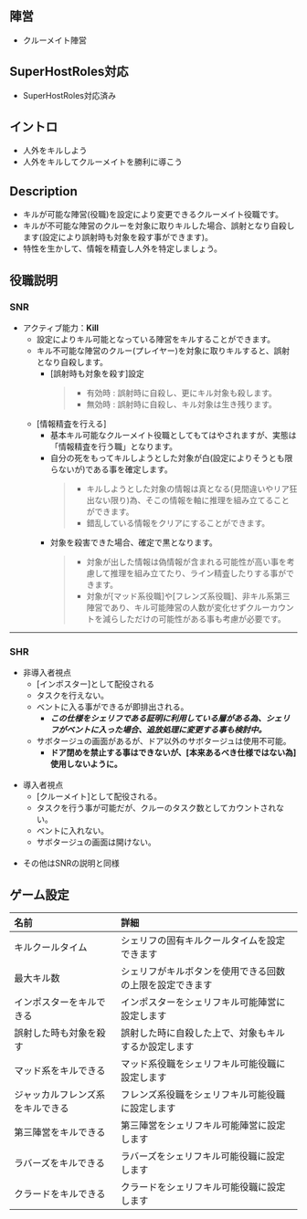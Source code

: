 ## 陣営
- クルーメイト陣営

## SuperHostRoles対応
- SuperHostRoles対応済み

## イントロ
- 人外をキルしよう
- 人外をキルしてクルーメイトを勝利に導こう

## Description
- キルが可能な陣営(役職)を設定により変更できるクルーメイト役職です。
- キルが不可能な陣営のクルーを対象に取りキルした場合、誤射となり自殺します(設定により誤射時も対象を殺す事ができます)。
- 特性を生かして、情報を精査し人外を特定しましょう。

## 役職説明
### SNR
- アクティブ能力：**Kill**
  - 設定によりキル可能となっている陣営をキルすることができます。
  - キル不可能な陣営のクルー(プレイヤー)を対象に取りキルすると、誤射となり自殺します。
    - [誤射時も対象を殺す]設定
      > - 有効時 : 誤射時に自殺し、更にキル対象も殺します。
      > - 無効時 : 誤射時に自殺し、キル対象は生き残ります。<br>
  - [情報精査を行える]
    - 基本キル可能なクルーメイト役職としてもてはやされますが、実態は「情報精査を行う職」となります。
    - 自分の死をもってキルしようとした対象が白(設定によりそうとも限らないが)である事を確定します。
      > - キルしようとした対象の情報は真となる(見間違いやリア狂出ない限り)為、そこの情報を軸に推理を組み立てることができます。
      > - 錯乱している情報をクリアにすることができます。
    - 対象を殺害できた場合、確定で黒となります。
      > - 対象が出した情報は偽情報が含まれる可能性が高い事を考慮して推理を組み立てたり、ライン精査したりする事ができます。
      > - 対象が[マッド系役職]や[フレンズ系役職]、非キル系第三陣営であり、キル可能陣営の人数が変化せずクルーカウントを減らしただけの可能性がある事も考慮が必要です。
<hr>

### SHR
- 非導入者視点
  - [インポスター]として配役される
  - タスクを行えない。
  - ベントに入る事ができるが即排出される。
    - **_この仕様をシェリフである証明に利用している層がある為、シェリフがベントに入った場合、追放処理に変更する事も検討中。_**
  - サボタージュの画面があるが、ドア以外のサボタージュは使用不可能。
    - **ドア閉めを禁止する事はできないが、[本来あるべき仕様ではない為]使用しないように。**<br><br>  
- 導入者視点
  - [クルーメイト]として配役される。
  - タスクを行う事が可能だが、クルーのタスク数としてカウントされない。
  - ベントに入れない。
  - サボタージュの画面は開けない。<br><br>
- その他はSNRの説明と同様

## ゲーム設定
| 名前 | 詳細 |
| :-- | :-- |
| キルクールタイム | シェリフの固有キルクールタイムを設定できます |
| 最大キル数 | シェリフがキルボタンを使用できる回数の上限を設定できます |
| インポスターをキルできる | インポスターをシェリフキル可能陣営に設定します |
| 誤射した時も対象を殺す | 誤射した時に自殺した上で、対象もキルするか設定します |
| マッド系をキルできる | マッド系役職をシェリフキル可能役職に設定します |
| ジャッカルフレンズ系をキルできる | フレンズ系役職をシェリフキル可能役職に設定します |
| 第三陣営をキルできる | 第三陣営をシェリフキル可能陣営に設定します |
| ラバーズをキルできる | ラバーズをシェリフキル可能役職に設定します |
| クラードをキルできる | クラードをシェリフキル可能役職に設定します |